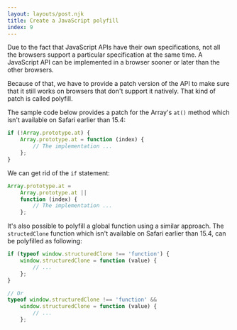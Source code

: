 ```yaml
---
layout: layouts/post.njk
title: Create a JavaScript polyfill
index: 9
---
```


Due to the fact that JavaScript APIs have their own specifications, not all the browsers support a particular specification at the same time. A JavaScript API can be implemented in a browser sooner or later than the other browsers.

Because of that, we have to provide a patch version of the API to make sure that it still works on browsers that don't support it natively. That kind of patch is called polyfill.

The sample code below provides a patch for the Array's `at()` method which isn't available on Safari earlier than 15.4:

```js
if (!Array.prototype.at) {
    Array.prototype.at = function (index) {
        // The implementation ...
    };
}
```

We can get rid of the `if` statement:

```js
Array.prototype.at =
    Array.prototype.at ||
    function (index) {
        // The implementation ...
    };
```

It's also possible to polyfill a global function using a similar approach. The `structedClone` function which isn't available on Safari earlier than 15.4, can be polyfilled as following:

```js
if (typeof window.structuredClone !== 'function') {
    window.structuredClone = function (value) {
        // ...
    };
}

// Or
typeof window.structuredClone !== 'function' &&
    window.structuredClone = function (value) {
        // ...
    };
```
